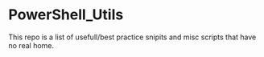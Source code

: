# PowerShell_Utils
This repo is a list of usefull/best practice snipits and misc scripts that have no real home.

